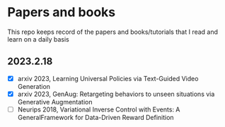 # Papers and books

This repo keeps record of the papers and books/tutorials that I read and learn on a daily basis


## 2023.2.18
- [x] arxiv 2023, Learning Universal Policies via Text-Guided Video Generation
- [x] arxiv 2023, GenAug: Retargeting behaviors to unseen situations via Generative Augmentation
- [ ] Neurips 2018, Variational Inverse Control with Events: A GeneralFramework for Data-Driven Reward Definition
